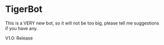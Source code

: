 # TigerBot
This is a VERY new bot, so it will not be too big, please tell me suggestions if you have any.

V1.0: Release

